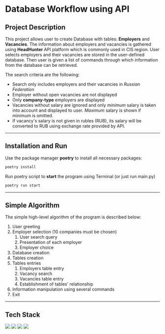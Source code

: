 # Database Workflow using API

## Project Description
This project allows user to create Database with tables: **Employers** 
and **Vacancies**. The information about employers and vacancies is gathered
using **HeadHunter** API platform which is commonly used in CIS region. User 
selects employers and their vacancies are stored in the user-defined database.
Then user is given a list of commands through which information from the 
database can be retrieved.

The search criteria are the following:

- Search only includes employers and their vacancies in _Russian Federation_
- Employer without open vacancies are not displayed
- Only **company-type** employers are displayed
- Vacancies without salary are ignored and only _minimum_ salary is taken into 
account and displayed to user. _Maximum_ salary is shown if minimum is omitted.
- If vacancy's salary is not given in rubles (RUB), its salary will be 
converted to RUB using exchange rate provided by API.

---
## Installation and Run

Use the package manager **poetry** to install all necessary packages:
```bash
poetry install
```
Run poetry script to **start** the program using Terminal (or just run main.py)
```bash
poetry run start
```

---
## Simple Algorithm

The simple high-level algorithm of the program is described below:
1. User greeting
2. Employer selection (10 companies must be chosen)
   1. User search query
   2. Presentation of each employer
   3. Employer choice
3. Database creation
4. Tables creation
5. Tables entries
   1. Employers table entry
   2. Vacancy search
   3. Vacancies table entry
   4. Establishment of tables' relationship
6. Information manipulation using several commands
7. Exit


---
## Tech Stack
<img src="https://img.shields.io/badge/Python-blue?style=for-the-badge&logo=python&logoColor=white" />
<img src="https://img.shields.io/badge/postgresql-blue?style=for-the-badge&logo=postgresql&logoColor=white" />
<img src="https://img.shields.io/badge/GIT-blue?style=for-the-badge&logo=git&logoColor=white" />
<img src="https://img.shields.io/badge/Poetry-blue?style=for-the-badge&logo=poetry&logoColor=white" />
